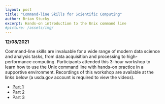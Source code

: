 ```yaml
---
layout: post
title: "Command-line Skills for Scientific Computing"
author: Brian Stucky
excerpt: Hands-on introduction to the Unix command line
#picture: /assets/img/
---
```


**12/08/2021**

Command-line skills are invaluable for a wide range of modern data science and analysis tasks, from data acquisition and processing to high-performance computing.  Participants attended this 3-hour workshop to learn how to use the Unix command line with hands-on practice in a supportive environment.  Recordings of this workshop are available at the links below (a usda.gov account is required to view the videos).

* [Part 1](https://web.microsoftstream.com/video/9121f597-38c3-41e2-9faf-ebce547700ad)
* Part 2
* Part 3

